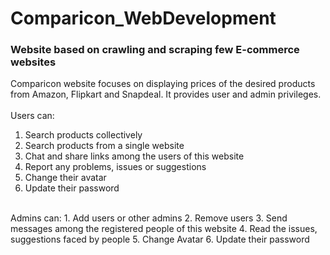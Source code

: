 # Comparicon_WebDevelopment
### Website based on crawling and scraping few E-commerce websites

Comparicon website focuses on displaying prices of the desired products from Amazon, Flipkart and Snapdeal. It provides user and admin privileges.\
<br>
Users can:
  1. Search products collectively
  2. Search products from a single website
  3. Chat and share links among the users of this website
  4. Report any problems, issues or suggestions
  5. Change their avatar
  6. Update their password
<br>
Admins can:
  1. Add users or other admins
  2. Remove users
  3. Send messages among the registered people of this website
  4. Read the issues, suggestions faced by people
  5. Change Avatar
  6. Update their password
